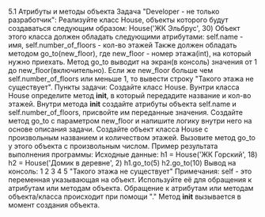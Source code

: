 5.1 Атрибуты и  методы объекта
Задача "Developer - не только разработчик":
Реализуйте класс House, объекты которого будут создаваться следующим образом:
House('ЖК Эльбрус', 30)
Объект этого класса должен обладать следующими атрибутами:
self.name - имя, self.number_of_floors - кол-во этажей
Также должен обладать методом go_to(new_floor), где new_floor - номер этажа(int), на который нужно приехать.
Метод go_to выводит на экран(в консоль) значения от 1 до new_floor(включительно).
Если же new_floor больше чем self.number_of_floors или меньше 1, то вывести строку "Такого этажа не существует".
Пункты задачи:
Создайте класс House.
Вунтри класса House определите метод __init__, в который передадите название и кол-во этажей.
Внутри метода __init__ создайте атрибуты объекта self.name и self.number_of_floors, присвойте им переданные значения.
Создайте метод go_to с параметром new_floor и напишите логику внутри него на основе описания задачи.
Создайте объект класса House с произвольным названием и количеством этажей.
Вызовите метод go_to у этого объекта с произвольным числом.
Пример результата выполнения программы:
Исходные данные:
h1 = House('ЖК Горский', 18)
h2 = House('Домик в деревне', 2)
h1.go_to(5)
h2.go_to(10)
Вывод на консоль:
1
2
3
4
5
"Такого этажа не существует"
Примечания:
self - это переменная указывающая на объект. Используйте её для обращения к атрибутам или методам объекта.
Обращение к атрибутам или методам объекта/класса происходит при помощи "."
Метод __init__ вызывается в момент создания объекта.
